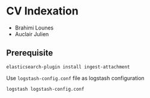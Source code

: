 # CV Indexation

- Brahimi Lounes
- Auclair Julien

## Prerequisite

````
elasticsearch-plugin install ingest-attachment
````

Use `logstash-config.conf` file as logstash configuration
````
logstash logstash-config.conf
````
